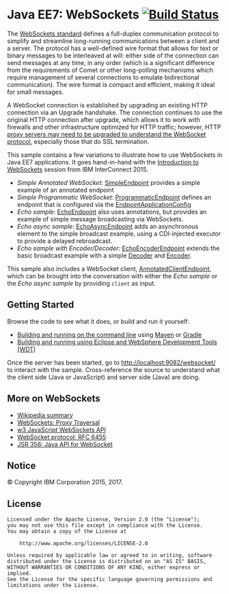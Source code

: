 # Java EE7: WebSockets [![Build Status](https://travis-ci.org/WASdev/sample.async.websockets.svg?branch=master)](https://travis-ci.org/WASdev/sample.async.websockets)

The [WebSockets standard](#more-on-websockets) defines a full-duplex communication protocol to simplify and streamline long-running communications between a client and a server. The protocol has a well-defined wire format that allows for text or binary messages to be interleaved at will: either side of the connection can send messages at any time, in any order (which is a significant difference from the requirements of Comet or other long-polling mechanisms which require management of several connections to emulate bidirectional communication). The wire format is compact and efficient, making it ideal for small messages.

A WebSocket connection is established by upgrading an existing HTTP connection via an Upgrade handshake. The connection continues to use the original HTTP connection after upgrade, which allows it to work with firewalls and other infrastructure optimized for HTTP traffic; however, HTTP [proxy servers may need to be upgraded to understand the WebSocket protocol](https://en.wikipedia.org/wiki/WebSocket#Proxy_traversal), especially those that do SSL termination.

This sample contains a few variations to illustrate how to use WebSockets in Java EE7 applications. It goes hand-in-hand with the [Introduction to WebSockets](http://www.slideshare.net/wasdevnet/introduction-to-websockets-51912798) session from IBM InterConnect 2015.

* *Simple Annotated WebSocket*: [SimpleEndpoint](/async-websocket-application//src/main/java/net/wasdev/websocket/SimpleEndpoint.java) provides a simple example of an annotated endpoint
* *Simple Programmatic WebSocket*: [ProgrammaticEndpoint](/async-websocket-application//src/main/java/net/wasdev/websocket/ProgrammaticEndpoint.java) defines an endpoint that is configured via the [EndpointApplicationConfig](/async-websocket-application//src/main/java/net/wasdev/websocket/EndpointApplicationConfig.java)
* *Echo sample*: [EchoEndpoint](/async-websocket-application//src/main/java/net/wasdev/websocket/EchoEndpoint.java) also uses annotations, but provides an example of simple message broadcasting via WebSockets.
* *Echo async sample*: [EchoAsyncEndpoint](/async-websocket-application//src/main/java/net/wasdev/websocket/EchoAsyncEndpoint.java) adds an asynchronous element to the simple broadcast example, using a CDI-injected executor to provide a delayed rebroadcast.
* *Echo sample with Encoder/Decoder*: [EchoEncoderEndpoint](/async-websocket-application//src/main/java/net/wasdev/websocket/EchoAsyncEndpoint.java) extends the basic broadcast example with a simple [Decoder](/async-websocket-application/src/main/java/net/wasdev/websocket/EchoDecoder.java) and [Encoder](/async-websocket-application/src/main/java/net/wasdev/websocket/EchoEncoder.java).

This sample also includes a WebSocket client, [AnnotatedClientEndpoint](/async-websocket-application//src/main/java/net/wasdev/websocket/AnnotatedClientEndpoint.java), which can be brought into the conversation with either the *Echo sample* or the *Echo async sample* by providing `client` as input.

## Getting Started

Browse the code to see what it does, or build and run it yourself:

* [Building and running on the command line](/docs/Using-cmd-line.md) using [Maven](/docs/Using-cmd-line.md#building-the-sample-with-maven) or [Gradle](/docs/Using-cmd-line.md#building-the-sample-with-gradle)
* [Building and running using Eclipse and WebSphere Development Tools (WDT)](/docs/Using-WDT.md)

Once the server has been started, go to [http://localhost:9082/websocket/](http://localhost:9082/websocket/) to interact with the sample. Cross-reference the source to understand what the client side (Java or JavaScript) and server side (Java) are doing.

## More on WebSockets
* [Wikipedia summary](https://en.wikipedia.org/wiki/WebSocket)
* [WebSockets: Proxy Traversal](https://en.wikipedia.org/wiki/WebSocket#Proxy_traversal)
* [w3 JavaScript WebSockets API](http://www.w3.org/TR/websockets/#contents)
* [WebSocket protocol: RFC 6455](http://tools.ietf.org/html/rfc6455)
* [JSR 356: Java API for WebSocket](https://jcp.org/en/jsr/detail?id=356)

## Notice

© Copyright IBM Corporation 2015, 2017.

## License

```text
Licensed under the Apache License, Version 2.0 (the "License");
you may not use this file except in compliance with the License.
You may obtain a copy of the License at

    http://www.apache.org/licenses/LICENSE-2.0

Unless required by applicable law or agreed to in writing, software
distributed under the License is distributed on an "AS IS" BASIS,
WITHOUT WARRANTIES OR CONDITIONS OF ANY KIND, either express or implied.
See the License for the specific language governing permissions and
limitations under the License.
````

